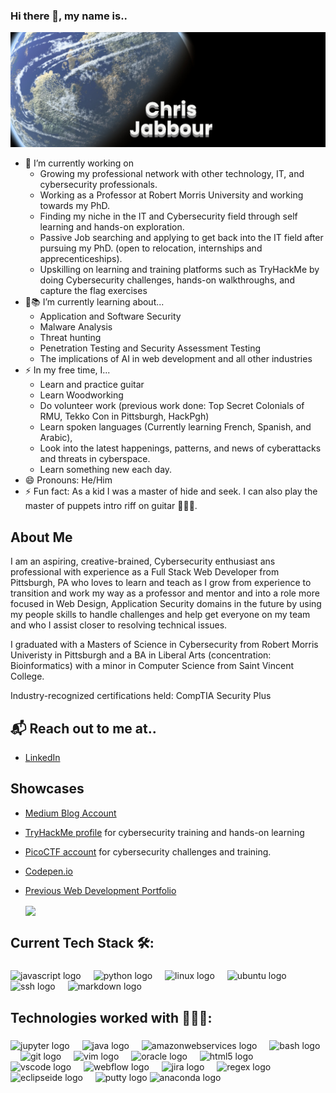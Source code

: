 ### Hi there 👋, my name is..
![Chris Jabbour](https://raw.githubusercontent.com/ChrisJabb21/ChrisJabb21/master/earthbanner.png)

- 🔭 I’m currently working on
  - Growing my professional network with other technology, IT, and cybersecurity professionals.
  - Working as a Professor at Robert Morris University and working towards my PhD.
  - Finding my niche in the IT and Cybersecurity field through self learning and hands-on exploration.
  - Passive Job searching and applying to get back into the IT field after pursuing my PhD. (open to relocation, internships and apprecenticeships).
  - Upskilling on learning and training platforms such as TryHackMe by doing Cybersecurity challenges, hands-on walkthroughs, and capture the flag exercises 
- 🌱📚 I’m currently learning about...
  - Application and Software Security
  - Malware Analysis
  - Threat hunting 
  - Penetration Testing and Security Assessment Testing
  - The implications of AI in web development and all other industries 
- ⚡ In my free time, I...
  - Learn and practice guitar
  - Learn Woodworking
  - Do volunteer work (previous work done: Top Secret Colonials of RMU, Tekko Con in Pittsburgh, HackPgh)
  - Learn spoken languages (Currently learning French, Spanish, and Arabic),
  - Look into the latest happenings, patterns, and news of cyberattacks and threats in cyberspace.
  - Learn something new each day. 
- 😄 Pronouns: He/Him
- ⚡ Fun fact: As a kid I was a master of hide and seek. I can also play the master of puppets intro riff on guitar 🎸🎼🎼.

## About Me
I am an aspiring, creative-brained, Cybersecurity enthusiast ans professional with experience as a Full Stack Web Developer from Pittsburgh, PA who loves to learn and teach as I grow from experience to transition and work my way as a professor and mentor and into a role more focused in Web Design, Application Security domains in the future by using my people skills to handle challenges and help get everyone on my team and who I assist closer to resolving technical issues.  

I graduated with a Masters of Science in Cybersecurity from Robert Morris Univeristy in Pittsburgh and a BA in Liberal Arts (concentration: Bioinformatics) with a minor in Computer Science from Saint Vincent College.  

Industry-recognized certifications held: CompTIA Security Plus 

## 📬 Reach out to me at..
- <a href="https://www.linkedin.com/in/christopher-jabbour-01a43364/">LinkedIn</a>

## Showcases 
- <a href="https://medium.com/@cyberjab">Medium Blog Account </a>
- <a href="https://tryhackme.com/p/ChrisJabb21">TryHackMe profile</a> for cybersecurity training and hands-on learning 
- <a href="https://play.picoctf.org/users/ChrisJabb21">PicoCTF account</a> for cybersecurity challenges and training.
- <a href="https://codepen.io/ChrisJabb21/pens/showcase">Codepen.io</a>
- <a href="https://chrisjabb21.github.io/react-portfolio-api/"> Previous Web Development Portfolio</a>

  <img align="center" src="https://github-readme-stats.vercel.app/api/top-langs/?username=chrisjabb21&hide=html,css&title_color=ffffff&text_color=c9cacc&icon_color=2bbc8a&bg_color=1d1f21" />
  

<h2 align="left">Current Tech Stack 🛠️:</h2>

###

<div align="left">
  <img src="https://cdn.jsdelivr.net/gh/devicons/devicon/icons/javascript/javascript-original.svg" height="40" alt="javascript logo"  />
  <img width="12" />
  <img src="https://cdn.jsdelivr.net/gh/devicons/devicon/icons/python/python-original.svg" height="40" alt="python logo"  />
  <img width="12" />
  <img src="https://cdn.jsdelivr.net/gh/devicons/devicon/icons/linux/linux-original.svg" height="40" alt="linux logo"  />
  <img width="12" />
  <img src="https://cdn.jsdelivr.net/gh/devicons/devicon/icons/ubuntu/ubuntu-plain.svg" height="40" alt="ubuntu logo"  />
  <img width="12" />
  <img src="https://cdn.jsdelivr.net/gh/devicons/devicon/icons/ssh/ssh-original.svg" height="40" alt="ssh logo"  />
  <img width="12" />
  <img src="https://skillicons.dev/icons?i=md" height="40" alt="markdown logo"  />
</div>

###

<h2 align="left">Technologies worked with 👨🏻‍💻:</h2>

###

<div align="left">
  <img src="https://cdn.jsdelivr.net/gh/devicons/devicon/icons/jupyter/jupyter-original.svg" height="40" alt="jupyter logo"  />
  <img width="12" />
  <img src="https://cdn.jsdelivr.net/gh/devicons/devicon/icons/java/java-original.svg" height="40" alt="java logo"  />
  <img width="12" />
  <img src="https://cdn.jsdelivr.net/gh/devicons/devicon/icons/amazonwebservices/amazonwebservices-original.svg" height="40" alt="amazonwebservices logo"  />
  <img width="12" />
  <img src="https://cdn.jsdelivr.net/gh/devicons/devicon/icons/bash/bash-original.svg" height="40" alt="bash logo"  />
  <img width="12" />
  <img src="https://cdn.jsdelivr.net/gh/devicons/devicon/icons/git/git-original.svg" height="40" alt="git logo"  />
  <img width="12" />
  <img src="https://cdn.jsdelivr.net/gh/devicons/devicon/icons/vim/vim-original.svg" height="40" alt="vim logo"  />
  <img width="12" />
  <img src="https://cdn.jsdelivr.net/gh/devicons/devicon/icons/oracle/oracle-original.svg" height="40" alt="oracle logo"  />
  <img width="12" />
  <img src="https://cdn.jsdelivr.net/gh/devicons/devicon/icons/html5/html5-original.svg" height="40" alt="html5 logo"  />
  <img width="12" />
  <img src="https://cdn.jsdelivr.net/gh/devicons/devicon/icons/vscode/vscode-original.svg" height="40" alt="vscode logo"  />
  <img width="12" />
  <img src="https://cdn.jsdelivr.net/gh/devicons/devicon/icons/webflow/webflow-original.svg" height="40" alt="webflow logo"  />
  <img width="12" />
  <img src="https://cdn.jsdelivr.net/gh/devicons/devicon/icons/jira/jira-original.svg" height="40" alt="jira logo"  />
  <img width="12" />
  <img src="https://skillicons.dev/icons?i=regex" height="40" alt="regex logo"  />
  <img width="12" />
  <img src="https://skillicons.dev/icons?i=eclipse" height="40" alt="eclipseide logo"  />
  <img width="12" />
  <img src="https://cdn.jsdelivr.net/gh/devicons/devicon/icons/putty/putty-original.svg" height="40" alt="putty logo"  />
  <img src="https://cdn.jsdelivr.net/gh/devicons/devicon/icons/anaconda/anaconda-original.svg" height="40" alt="anaconda logo"  />
  <img width="12" />
</div>

###
